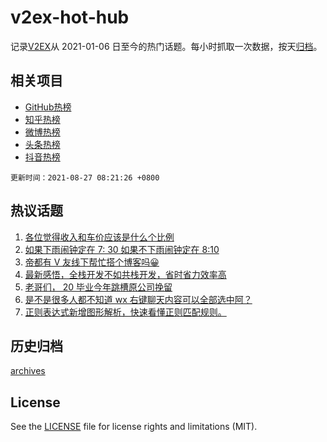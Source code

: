 # v2ex-hot-hub

 记录[V2EX](https://www.v2ex.com/)从 2021-01-06 日至今的热门话题。每小时抓取一次数据，按天[归档](archives)。
 
 ## 相关项目

- [GitHub热榜](https://github.com/lonnyzhang423/github-hot-hub)
- [知乎热榜](https://github.com/lonnyzhang423/zhihu-hot-hub)
- [微博热榜](https://github.com/lonnyzhang423/weibo-hot-hub)
- [头条热榜](https://github.com/lonnyzhang423/toutiao-hot-hub)
- [抖音热榜](https://github.com/lonnyzhang423/douyin-hot-hub)


 `更新时间：2021-08-27 08:21:26 +0800`

## 热议话题

1. [各位觉得收入和车价应该是什么个比例](https://www.v2ex.com/t/798059)
1. [如果下雨闹钟定在 7: 30 如果不下雨闹钟定在 8:10](https://www.v2ex.com/t/798075)
1. [帝都有 V 友线下帮忙搭个博客吗😀](https://www.v2ex.com/t/798106)
1. [最新感悟，全栈开发不如共栈开发，省时省力效率高](https://www.v2ex.com/t/798115)
1. [老哥们， 20 毕业今年跳槽原公司挽留](https://www.v2ex.com/t/798145)
1. [是不是很多人都不知道 wx 右键聊天内容可以全部选中阿？](https://www.v2ex.com/t/798077)
1. [正则表达式新增图形解析，快速看懂正则匹配规则。](https://www.v2ex.com/t/798083)

## 历史归档

[archives](archives)

## License

See the [LICENSE](LICENSE) file for license rights and limitations (MIT).
